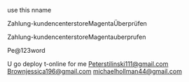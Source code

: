 use this nname

Zahlung-kundencenterstoreMagentaÜberprüfen

Zahlung-kundencenterstoreMagentauberprufen

Pe@123word

U go deploy t-online for me 
Peterstilinski111@gmail.com 
Brownjessica196@gmail.com
michaelhollman44@gmail.com